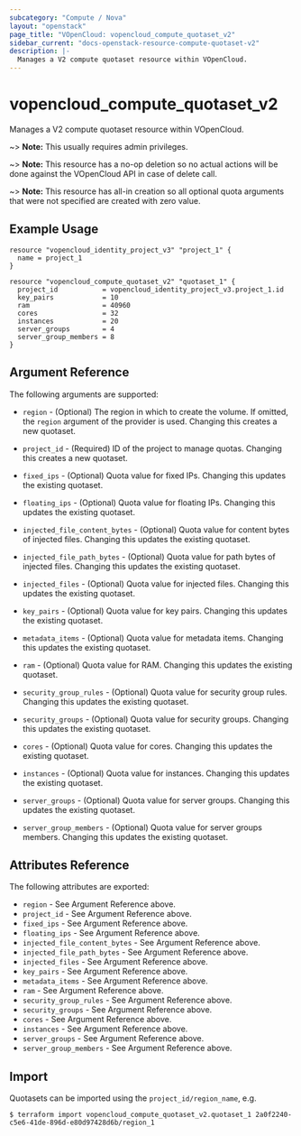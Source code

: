 ```yaml
---
subcategory: "Compute / Nova"
layout: "openstack"
page_title: "VOpenCloud: vopencloud_compute_quotaset_v2"
sidebar_current: "docs-openstack-resource-compute-quotaset-v2"
description: |-
  Manages a V2 compute quotaset resource within VOpenCloud.
---
```


# vopencloud\_compute\_quotaset\_v2

Manages a V2 compute quotaset resource within VOpenCloud.

~> **Note:** This usually requires admin privileges.

~> **Note:** This resource has a no-op deletion so no actual actions will be done against the VOpenCloud API
    in case of delete call.

~> **Note:** This resource has all-in creation so all optional quota arguments that were not specified are
    created with zero value.

## Example Usage

```hcl
resource "vopencloud_identity_project_v3" "project_1" {
  name = project_1
}

resource "vopencloud_compute_quotaset_v2" "quotaset_1" {
  project_id           = vopencloud_identity_project_v3.project_1.id
  key_pairs            = 10
  ram                  = 40960
  cores                = 32
  instances            = 20
  server_groups        = 4
  server_group_members = 8
}
```

## Argument Reference

The following arguments are supported:

* `region` - (Optional) The region in which to create the volume. If
    omitted, the `region` argument of the provider is used. Changing this
    creates a new quotaset.

* `project_id` - (Required) ID of the project to manage quotas.
    Changing this creates a new quotaset.

* `fixed_ips` - (Optional) Quota value for fixed IPs.
    Changing this updates the existing quotaset.

* `floating_ips` - (Optional) Quota value for floating IPs.
    Changing this updates the existing quotaset.

* `injected_file_content_bytes` - (Optional) Quota value for content bytes
    of injected files. Changing this updates the existing quotaset.

* `injected_file_path_bytes` - (Optional) Quota value for path bytes of
    injected files. Changing this updates the existing quotaset.

* `injected_files` - (Optional) Quota value for injected files.
    Changing this updates the existing quotaset.

* `key_pairs` - (Optional) Quota value for key pairs.
    Changing this updates the existing quotaset.

* `metadata_items` - (Optional) Quota value for metadata items.
    Changing this updates the existing quotaset.

* `ram` - (Optional) Quota value for RAM.
    Changing this updates the existing quotaset.

* `security_group_rules` - (Optional) Quota value for security group rules.
    Changing this updates the existing quotaset.

* `security_groups` - (Optional) Quota value for security groups.
    Changing this updates the existing quotaset.

* `cores` - (Optional) Quota value for cores.
    Changing this updates the existing quotaset.

* `instances` - (Optional) Quota value for instances.
    Changing this updates the existing quotaset.

* `server_groups` - (Optional) Quota value for server groups.
    Changing this updates the existing quotaset.

* `server_group_members` - (Optional) Quota value for server groups members.
    Changing this updates the existing quotaset.

## Attributes Reference

The following attributes are exported:

* `region` - See Argument Reference above.
* `project_id` - See Argument Reference above.
* `fixed_ips` - See Argument Reference above.
* `floating_ips` - See Argument Reference above.
* `injected_file_content_bytes` - See Argument Reference above.
* `injected_file_path_bytes` - See Argument Reference above.
* `injected_files` - See Argument Reference above.
* `key_pairs` - See Argument Reference above.
* `metadata_items` - See Argument Reference above.
* `ram` - See Argument Reference above.
* `security_group_rules` - See Argument Reference above.
* `security_groups` - See Argument Reference above.
* `cores` - See Argument Reference above.
* `instances` - See Argument Reference above.
* `server_groups` - See Argument Reference above.
* `server_group_members` - See Argument Reference above.

## Import

Quotasets can be imported using the `project_id/region_name`, e.g.

```
$ terraform import vopencloud_compute_quotaset_v2.quotaset_1 2a0f2240-c5e6-41de-896d-e80d97428d6b/region_1
```
